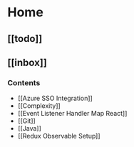 # Home

## [[todo]] 
## [[inbox]]

### Contents

- [[Azure SSO Integration]]
- [[Complexity]]
- [[Event Listener Handler Map React]]
- [[Git]]
- [[Java]]
- [[Redux Observable Setup]]
